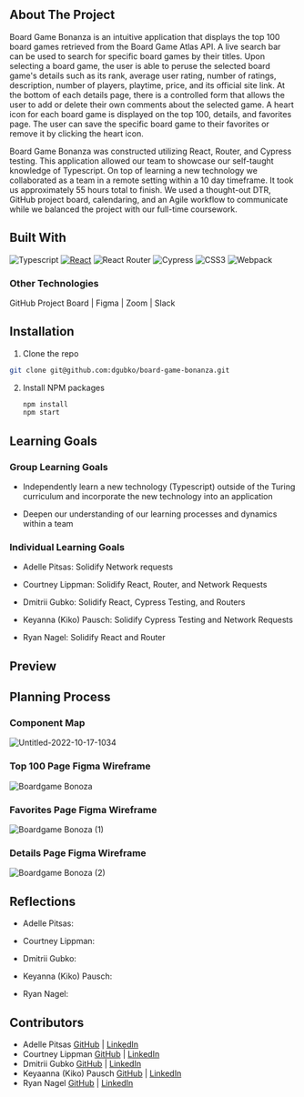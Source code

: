 ## About The Project

Board Game Bonanza is an intuitive application that displays the top 100 board games retrieved from the Board Game Atlas API. A live search bar can be used to search for specific board games by their titles. Upon selecting a board game, the user is able to peruse the selected board game's details such as its rank, average user rating, number of ratings, description, number of players, playtime, price, and its official site link. At the bottom of each details page, there is a controlled form that allows the user to add or delete their own comments about the selected game. A heart icon for each board game is displayed on the top 100, details, and favorites page. The user can save the specific board game to their favorites or remove it by clicking the heart icon. 

Board Game Bonanza was constructed utilizing React, Router, and Cypress testing. This application allowed our team to showcase our self-taught knowledge of Typescript. On top of learning a new technology we collaborated as a team in a remote setting within a 10 day timeframe. It took us approximately 55 hours total to finish. We used a thought-out DTR, GitHub project board, calendaring, and an Agile workflow to communicate while we balanced the project with our full-time coursework.

## Built With

![Typescript](https://img.shields.io/npm/types/typescript?color=%23000000&label=%20&logo=typescript&style=for-the-badge)
[![React][React.js]][React-url]
![React Router](https://img.shields.io/badge/React_Router-CA4245?style=for-the-badge&logo=react-router&logoColor=white)
![Cypress](https://img.shields.io/badge/-cypress-%23E5E5E5?style=for-the-badge&logo=cypress&logoColor=058a5e)
![CSS3](https://img.shields.io/badge/css3-%231572B6.svg?style=for-the-badge&logo=css3&logoColor=white)
![Webpack](https://img.shields.io/badge/webpack-%238DD6F9.svg?style=for-the-badge&logo=webpack&logoColor=black)

### Other Technologies
GitHub Project Board | Figma | Zoom | Slack

## Installation

1. Clone the repo
  ```sh
  git clone git@github.com:dgubko/board-game-bonanza.git
  ```
2. Install NPM packages
   ```sh
   npm install
   npm start
   ```
## Learning Goals

### Group Learning Goals

- Independently learn a new technology (Typescript) outside of the Turing curriculum and incorporate the new technology into an application

- Deepen our understanding of our learning processes and dynamics within a team

### Individual Learning Goals

- Adelle Pitsas: Solidify Network requests

- Courtney Lippman: Solidify React, Router, and Network Requests

- Dmitrii Gubko: Solidify React, Cypress Testing, and Routers

- Keyanna (Kiko) Pausch: Solidify Cypress Testing and Network Requests

- Ryan Nagel: Solidify React and Router

## Preview

## Planning Process

### Component Map

![Untitled-2022-10-17-1034](https://user-images.githubusercontent.com/104169837/211425771-c2cf29fe-8900-498c-a00b-c0446d890273.png)

### Top 100 Page Figma Wireframe

![Boardgame Bonoza](https://user-images.githubusercontent.com/104169837/211426190-26817a89-efa7-4da0-8fa4-d60bd8bb4064.jpg)



### Favorites Page Figma Wireframe

![Boardgame Bonoza (1)](https://user-images.githubusercontent.com/104169837/211426354-5bca492b-7e36-4e4e-b52d-af44d3171b45.jpg)



### Details Page Figma Wireframe

![Boardgame Bonoza (2)](https://user-images.githubusercontent.com/104169837/211426300-24d2c3e5-b820-484e-b0e6-d136535f22a6.jpg)


## Reflections

- Adelle Pitsas:

- Courtney Lippman:

- Dmitrii Gubko:

- Keyanna (Kiko) Pausch:

- Ryan Nagel:


## Contributors

- Adelle Pitsas [GitHub](https://github.com/Adelle-Pitsas) | [LinkedIn](https://www.linkedin.com/in/adelle-pitsas)
- Courtney Lippman [GitHub](https://github.com/Courtney-Lippman) | [LinkedIn](https://www.linkedin.com/in/courtneylippman)
- Dmitrii Gubko [GitHub](https://github.com/dgubko) | [LinkedIn](https://www.linkedin.com/in/dmitrii-gubko)
- Keyaanna (Kiko) Pausch [GitHub](https://github.com/knpausch) | [LinkedIn](https://www.linkedin.com/in/knpausch/)
- Ryan Nagel [GitHub](https://github.com/Nagel29) | [LinkedIn](https://www.linkedin.com/in/ryan-nagel)


<!-- MARKDOWN LINKS & IMAGES -->
[React.js]: https://img.shields.io/badge/React-20232A?style=for-the-badge&logo=react&logoColor=61DAFB
[React-url]: https://reactjs.org/

